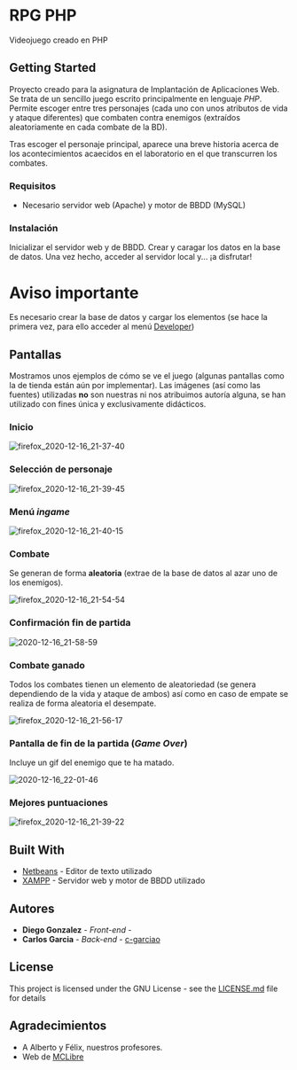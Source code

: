 # RPG PHP
Videojuego creado en PHP
## Getting Started

Proyecto creado para la asignatura de Implantación de Aplicaciones Web. Se trata de un sencillo juego escrito principalmente en lenguaje *PHP*. Permite escoger entre tres personajes (cada uno con unos atributos de vida y ataque diferentes) que combaten contra enemigos (extraídos aleatoriamente en cada combate de la BD).

Tras escoger el personaje principal, aparece una breve historia acerca de los acontecimientos acaecidos en el laboratorio en el que transcurren los combates.

### Requisitos

* Necesario servidor web (Apache) y motor de BBDD (MySQL)

### Instalación

Inicializar el servidor web y de BBDD. Crear y caragar los datos en la base de datos. Una vez hecho, acceder al servidor local y... ¡a disfrutar!
# Aviso importante

Es necesario crear la base de datos y cargar los elementos (se hace la primera vez, para ello acceder al menú  [Developer](BBDD/index.php))
## Pantallas
Mostramos unos ejemplos de cómo se ve el juego (algunas pantallas como la de tienda están aún por implementar). Las imágenes (así como las fuentes) utilizadas **no** son nuestras ni nos atribuimos autoría alguna, se han utilizado con fines única y exclusivamente didácticos.
### Inicio
![firefox_2020-12-16_21-37-40](https://user-images.githubusercontent.com/51420640/102404868-959d2b00-3fe8-11eb-94e8-e1f3ffdb29bd.jpg)

### Selección de personaje
![firefox_2020-12-16_21-39-45](https://user-images.githubusercontent.com/51420640/102404744-64bcf600-3fe8-11eb-9552-dad3cdc853f0.png)
### Menú _ingame_
![firefox_2020-12-16_21-40-15](https://user-images.githubusercontent.com/51420640/102404793-77372f80-3fe8-11eb-857f-e1b7270b21c0.jpg)
### Combate
Se generan de forma **aleatoria** (extrae de la base de datos al azar uno de los enemigos).

![firefox_2020-12-16_21-54-54](https://user-images.githubusercontent.com/51420640/102405374-591dff00-3fe9-11eb-8ace-c15f6d9d7a61.jpg)

### Confirmación fin de partida
![2020-12-16_21-58-59](https://user-images.githubusercontent.com/51420640/102405767-ec573480-3fe9-11eb-91e3-4f40bf9b24d1.png)

### Combate ganado
Todos los combates tienen un elemento de aleatoriedad (se genera dependiendo de la vida y ataque de ambos) así como en caso de empate se realiza de forma aleatoria el desempate.

![firefox_2020-12-16_21-56-17](https://user-images.githubusercontent.com/51420640/102405659-c92c8500-3fe9-11eb-9277-d02cace3e486.png)

### Pantalla de fin de la partida (_Game Over_)
Incluye un gif del enemigo que te ha matado.

![2020-12-16_22-01-46](https://user-images.githubusercontent.com/51420640/102406249-9afb7500-3fea-11eb-846c-e54b62942a42.gif)

### Mejores puntuaciones
![firefox_2020-12-16_21-39-22](https://user-images.githubusercontent.com/51420640/102404844-874f0f00-3fe8-11eb-8cf5-9178cb4c34bd.png)


## Built With

* [Netbeans](https://atom.io/) - Editor de texto utilizado
* [XAMPP](https://www.apachefriends.org/es/index.html) - Servidor web y motor de BBDD utilizado


## Autores

* **Diego Gonzalez** - *Front-end* -
* **Carlos Garcia** - *Back-end* - [c-garciao](https://gist.github.com/c-garciao)

## License

This project is licensed under the GNU License - see the [LICENSE.md](LICENSE.md) file for details

## Agradecimientos

* A Alberto y Félix, nuestros profesores. 
* Web de [MCLibre](https://www.mclibre.org/) 
